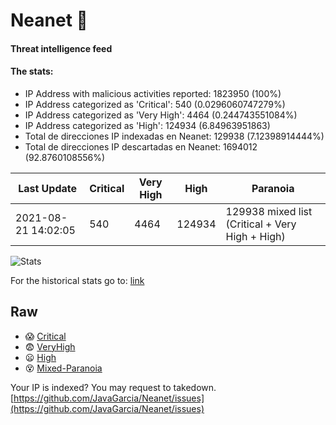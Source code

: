 # Neanet :hocho:
#### Threat intelligence feed
#### The stats:

- IP Address with malicious activities reported: 1823950 (100%)
- IP Address categorized as 'Critical':  540 (0.0296060747279%)
- IP Address categorized as 'Very High':  4464 (0.244743551084%)
- IP Address categorized as 'High':  124934 (6.84963951863)
- Total de direcciones IP indexadas en Neanet:  129938 (7.12398914444%)
- Total de direcciones IP descartadas en Neanet:  1694012 (92.8760108556%)

| Last Update | Critical | Very High | High | Paranoia |
| --- | --- | --- | --- | --- |
| 2021-08-21 14:02:05 | 540 | 4464 | 124934 | 129938 mixed list (Critical + Very High + High)|

![Stats](https://docs.google.com/spreadsheets/d/e/2PACX-1vSnaNMIXVabIpDJjufMlzH7poXnshF3mgd8Is1g9ytUEzVsP5my4Trn8f-xkoLLQ38xpL3HtmUexLo6/pubchart?oid=501124687&format=image)

For the historical stats go to: [link](/stats.csv)
## Raw
- :scream: [Critical](https://raw.githubusercontent.com/JavaGarcia/Neanet/master/blacklists/neanet_critical.txt)
- :fearful: [VeryHigh](https://raw.githubusercontent.com/JavaGarcia/Neanet/master/blacklists/neanet_veryHigh.txtt)
- :frowning: [High](https://raw.githubusercontent.com/JavaGarcia/Neanet/master/blacklists/neanet_high.txt)
- :dizzy_face: [Mixed-Paranoia](https://raw.githubusercontent.com/JavaGarcia/Neanet/master/blacklists/neanet_all.txt)


Your IP is indexed? You may request to takedown. [https://github.com/JavaGarcia/Neanet/issues](https://github.com/JavaGarcia/Neanet/issues)



































































































































































































































































































































































































































































































































































































































































































































































































































































































































































































































































































































































































































































































































































































































































































































































































































































































































































































































































































































































































































































































































































































































































































































































































































































































































































































































































































































































































































































































































































































































































































































































































































































































































































































































































































































































































































































































































































































































































































































































































































































































































































































































































































































































































































































































































































































































































































































































































































































































































































































































































































































































































































































































































































































































































































































































































































































































































































































































































































































































































































































































































































































































































































































































































































































































































































































































































































































































































































































































































































































































































































































































































































































































































































































































































































































































































































































































































































































































































































































































































































































































































































































































































































































































































































































































